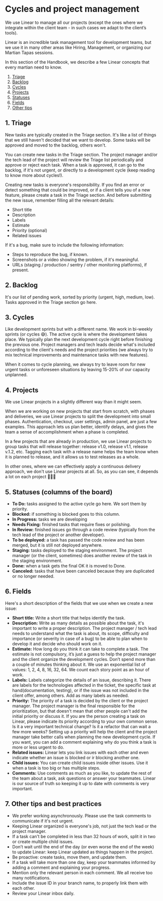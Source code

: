 # Cycles and project management

We use Linear to manage all our projects (except the ones where we integrate within the client team - in such cases we adapt to the client’s tools).

Linear is an incredible task management tool for development teams, but we use it in many other areas like Hiring, Management, or organizing our Martian Tapas sessions.

In this section of the Handbook, we describe a few Linear concepts that every martian need to know.

1. [Triage](#triage)
2. [Backlog](#backlog)
3. [Cycles](#cycles)
4. [Projects](#projects)
5. [Statuses](#statuses)
6. [Fields](#fields)
7. [Other tips](#tips)

## 1. <a name='triage'></a>Triage

New tasks are typically created in the Triage section. It's like a list of things that we still haven't decided that we want to develop. Some tasks will be approved and moved to the backlog, others won't.

You can create new tasks in the Triage section. The project manager and/or the tech lead of the project will review the Triage list periodically and approve or reject each task. When a task is approved, it can go to the backlog, if it's not urgent, or directly to a development cycle (keep reading to know more about cycles!).

Creating new tasks is everyone's responsibility. If you find an error or detect something that could be improved, or if a client tells you of a new feature, please create a task in the Triage section. And before submitting the new issue, remember filling all the relevant details:

- Short title
- Description
- Labels
- Estimate
- Priority (optional)
- Related issues

If it's a bug, make sure to include the following information:

- Steps to reproduce the bug, if known.
- Screenshots or a video showing the problem, if it's meaningful.
- URLs (staging / production / sentry / other monitoring platforms), if present.

## 2. <a name='backlog'></a>Backlog

It's our list of pending work, sorted by priority (urgent, high, medium, low). Tasks approved in the Triage section go here.

## 3. <a name='cycles'></a>Cycles

Like development sprints but with a different name. We work in bi-weekly sprints (or cycles 😅). The active cycle is where the development takes place. We typically plan the next development cycle right before finishing the previous one. Project managers and tech leads decide what's included according to the client's needs and the project priorities (we always try to mix technical improvements and maintenance tasks with new features).

When it comes to cycle planning, we always try to leave room for new urgent tasks or unforeseen situations by leaving 15-20% of our capacity unplanned.

## 4. <a name='projects'></a>Projects

We use Linear projects in a slightly different way than it might seem.

When we are working on new projects that start from scratch, with phases and deliveries, we use Linear projects to split the development into small phases. Authentication, checkout, user settings, admin panel, are just a few examples. This approach lets us plan better, identify delays, and gives the team a sense of accomplishment when a phase is completed.

In a few projects that are already in production, we use Linear projects to group tasks that will release together: release v1.0, release v1.1, release v.1.2, etc. Tagging each task with a release name helps the team know when it is planned to release, and it allows us to test releases as a whole.

In other ones, where we can effectively apply a continuous delivery approach, we don't use Linear projects at all. So, as you can see, it depends a lot on each project 🤷🏻‍♂️

## 5. <a name='statuses'></a>Statuses (columns of the board)

- **To Do:** tasks assigned to the active cycle go here. We sort them by priority.
- **Blocked:** if something is blocked goes to this column.
- **In Progress:** tasks we are developing
- **Needs Fixing:** finished tasks that require fixes or polishing.
- **In Review:** finished issues go through a code review (typically from the tech lead of the project or another developer).
- **To be deployed:** a task has passed the code review and has been merged, but it is still not deployed anywhere.
- **Staging:** tasks deployed to the staging environment. The project manager (or the client, sometimes) does another review of the task in the staging environment.
- **Done:** when a task gets the final OK it is moved to Done.
- **Canceled:** tasks that have been canceled because they are duplicated or no longer needed.

## 6. <a name='fields'></a>Fields

Here's a short description of the fields that we use when we create a new issue:

- **Short title:** Write a short title that helps identify the task.
- **Description:** Write as many details as possible about the task, it's important to write a proper description. The project manager / tech lead needs to understand what the task is about, its scope, difficulty and importance (or severity in case of a bug) to be able to plan when to develop it and decide who should work on it.
- **Estimate:** How long do you think it can take to complete a task. The estimate is not compulsory, it’s just a guess to help the project manager and the client organize the development cycles. Don’t spend more than a couple of minutes thinking about it. We use an exponential list of values: 1, 2, 4, 8, 16, 32, 64. We count each story point as an hour of work. 
- **Labels:** Labels categorize the details of an issue, describing it. There are labels for the technologies affected in the ticket, the specific task at hand(documentation, testing), or if the issue was not included in the client offer, among others. Add as many labels as needed.
- **Priority:** The priority of a task is decided by the client or the project manager. The project manager is the final responsible for the prioritization, but that doesn't mean that other people can't add the initial priority or discuss it. If you are the person creating a task on Linear, please indicate its priority according to your own common sense. Is it a very important technical change? Is it a refactor that can wait a few more weeks? Setting up a priority will help the client and the project manager take better calls when planning the new development cycle. If you want, you can add a comment explaining why do you think a task is more or less urgent to do.
- **Related issues:** Linear lets you link issues with each other and even indicate whether an issue is blocked or ir blocking another one.
- **Child issues:** You can create child issues inside other issues. Use it when a task is too big or has multiple steps.
- **Comments:** Use comments as much as you like, to update the rest of the team about a task, ask questions or answer your teammates. Linear is our source of truth so keeping it up to date with comments is very important.

## 7. <a name='tips'></a>Other tips and best practices

- We prefer working asynchronously. Please use the task comments to communicate if it's not urgent.
- Keeping Linear organized is everyone's job, not just the tech lead or the project manager.
- If a task can't be completed in less than 32 hours of work, split it in two or create multiple child issues.
- Don’t wait until the end of the day (or even worse the end of the week) to update Linear: keep Linear updated as things happen in the project.
- Be proactive: create tasks, move them, and update them.
- If a task will take more than one day, keep your teammates informed by adding a comment and explaining your progress.
- Mention only the relevant person in each comment. We all receive too many notifications.
- Include the issue ID in your branch name, to properly link them with each other.
- Review your Linear inbox daily.
